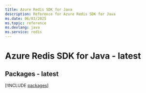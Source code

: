 ```yaml
---
title: Azure Redis SDK for Java
description: Reference for Azure Redis SDK for Java
ms.date: 06/03/2025
ms.topic: reference
ms.devlang: java
ms.service: redis
---
```

# Azure Redis SDK for Java - latest
## Packages - latest
[!INCLUDE [packages](redis-index.md)]